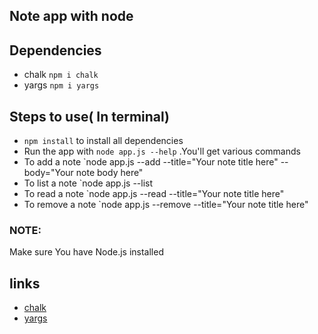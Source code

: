 ## Note app with node

## Dependencies
* chalk `npm i chalk`
* yargs `npm i yargs`

## Steps to use( In terminal)
* `npm install` to install all dependencies
* Run the app with `node app.js --help` .You'll get various commands
* To add a note `node app.js --add --title="Your note title here" --body="Your note body here"
* To list a note `node app.js --list
* To read a note `node app.js --read --title="Your note title here"
* To remove a note `node app.js --remove --title="Your note title here" 

### NOTE:
Make sure You have Node.js installed

## links
* [chalk](https://www.npmjs.com/package/chalk)
* [yargs](https://www.npmjs.com/package/yargs)

